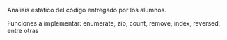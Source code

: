 Análisis estático del código entregado por los alumnos.

Funciones a implementar:
enumerate, zip, count, remove, index, reversed, entre otras
